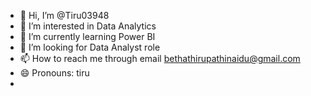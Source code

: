 - 👋 Hi, I’m @Tiru03948
- 👀 I’m interested in Data Analytics
- 🌱 I’m currently learning Power BI
- 💞️ I’m looking for Data Analyst role
- 📫 How to reach me through email bethathirupathinaidu@gmail.com
- 😄 Pronouns: tiru
- 

<!---
Tiru03948/Tiru03948 is a ✨ special ✨ repository because its `README.md` (this file) appears on your GitHub profile.
You can click the Preview link to take a look at your changes.
--->
